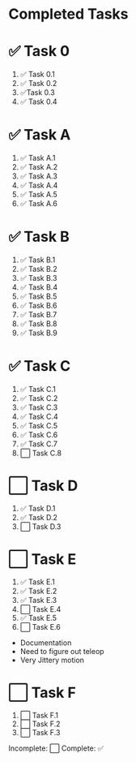 # Completed Tasks

# ✅ Task 0
1. ✅ Task 0.1
1. ✅ Task 0.2
1. ✅Task 0.3
1. ✅ Task 0.4

# ✅ Task A
1. ✅ Task A.1
2. ✅ Task A.2
3. ✅ Task A.3
3. ✅ Task A.4
3. ✅ Task A.5
3. ✅ Task A.6

# ✅ Task B
1. ✅ Task B.1
1. ✅ Task B.2
1. ✅ Task B.3
1. ✅ Task B.4
1. ✅ Task B.5
1. ✅ Task B.6
1. ✅ Task B.7
1. ✅ Task B.8
1. ✅ Task B.9

# ✅ Task C 
1. ✅ Task C.1
1. ✅ Task C.2
1. ✅ Task C.3
1. ✅ Task C.4
1. ✅ Task C.5
1. ✅ Task C.6
1. ✅ Task C.7
1. ⬜ Task C.8

# ⬜ Task D
1. ✅ Task D.1
1. ✅ Task D.2
1. ⬜ Task D.3

# ⬜ Task E
1. ✅ Task E.1
1. ✅ Task E.2
1. ✅ Task E.3
1. ⬜ Task E.4
1. ✅ Task E.5
1. ⬜ Task E.6
- Documentation
- Need to figure out teleop
- Very Jittery motion

# ⬜ Task F
1. ⬜ Task F.1
1. ⬜ Task F.2
1. ⬜ Task F.3


Incomplete: ⬜
Complete: ✅